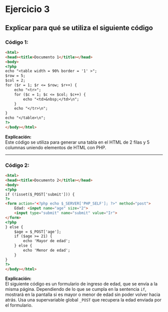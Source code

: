 
# Ejercicio 3

## Explicar para qué se utiliza el siguiente código

### Código 1:
```html
<html>
<head><title>Documento 1</title></head>
<body>
<?php
echo "<table width = 90% border = '1' >";
$row = 5;
$col = 2;
for ($r = 1; $r <= $row; $r++) {
    echo "<tr>";
    for ($c = 1; $c <= $col; $c++) {
        echo "<td>&nbsp;</td>\n";
    }
    echo "</tr>\n";
}
echo "</table>\n";
?>
</body></html>
```

**Explicación:**  
Este código se utiliza para generar una tabla en el HTML de 2 filas y 5 columnas uniendo elementos de HTML con PHP.

---

### Código 2:
```html
<html>
<head><title>Documento 2</title></head>
<body>
<?php
if (!isset($_POST['submit'])) {
?>
<form action="<?php echo $_SERVER['PHP_SELF']; ?>" method="post">
    Edad: <input name="age" size="2">
    <input type="submit" name="submit" value="Ir">
</form>
<?php
} else {
    $age = $_POST['age'];
    if ($age >= 21) {
        echo 'Mayor de edad';
    } else {
        echo 'Menor de edad';
    }
}
?>
</body></html>
```

**Explicación:**  
El siguiente código es un formulario de ingreso de edad, que se envía a la misma página. Dependiendo de lo que se cumpla en la sentencia `if`, mostrará en la pantalla si es mayor o menor de edad sin poder volver hacia atrás. Usa una supervariable global `_POST` que recupera la edad enviada por el formulario.

